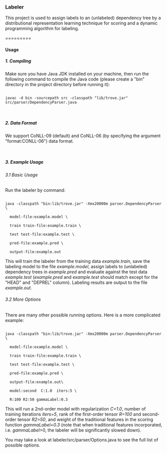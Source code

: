 

### Labeler



This project is used to assign labels to an (unlabeled) dependency tree by a distributional representation learning technique for scoring and a dynamic programming algorithm for labeling. 



=========



#### Usage



##### 1. Compiling



Make sure you have Java JDK installed on your machine, then run the following command to compile the Java code (please create a "bin" directory in the project directory before running it):

```

javac -d bin -sourcepath src -classpath "lib/trove.jar" src/parser/DependencyParser.java

```





<br> 



##### 2. Data Format



We support CoNLL-09 (default) and CoNLL-06 (by specifying the argument "format:CONLL-06") data format.





<br>



##### 3. Example Usage



###### 3.1 Basic Usage



Run the labeler by command:

```

java -classpath "bin:lib/trove.jar" -Xmx20000m parser.DependencyParser \

  model-file:example.model \

  train train-file:example.train \

  test test-file:example.test \

  pred-file:example.pred \

  output-file:example.out

```

This will train the labeler from the training data *example.train*, save the labeling model to the file *example.model*, assign labels to (unlabeled) dependency trees in *example.pred* and evaluate against the test data *example.test* (*example.pred* and *example.test* should match except for the "HEAD" and "DEPREL" column). Labeling results are output to the file *example.out*.





###### 3.2 More Options



There are many other possible running options. Here is a more complicated example:

```

java -classpath "bin:lib/trove.jar" -Xmx20000m parser.DependencyParser \

  model-file:example.model \

  train train-file:example.train \

  test test-file:example.test \

  pred-file:example.pred \

  output-file:example.out\

  model:second  C:1.0  iters:5 \

  R:100 R2:50 gammaLabel:0.3

```

This will run a 2nd-order model with regularization *C=1.0*, number of training iterations *iters=5*, rank of the first-order tensor *R=100* and second-order tensor *R2=50*, and weight of the traditional features in the scoring function *gammaLabel=0.3* (note that when traditional features incorporated, i.e. *gammaLabel*>0, the labeler will be significantly slowed down).



You may take a look at labeler/src/parser/Options.java to see the full list of possible options.

